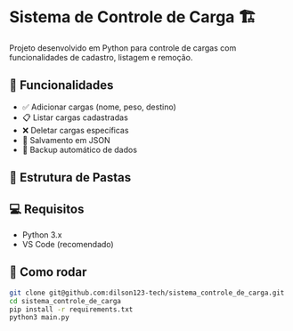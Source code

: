 # Sistema de Controle de Carga 🏗️

Projeto desenvolvido em Python para controle de cargas com funcionalidades de cadastro, listagem e remoção.

## 🔧 Funcionalidades

- ✅ Adicionar cargas (nome, peso, destino)
- 📋 Listar cargas cadastradas
- ❌ Deletar cargas específicas
- 💾 Salvamento em JSON
- 📁 Backup automático de dados

## 🧠 Estrutura de Pastas


## 💻 Requisitos

- Python 3.x
- VS Code (recomendado)

## 🚀 Como rodar

```bash
git clone git@github.com:dilson123-tech/sistema_controle_de_carga.git
cd sistema_controle_de_carga
pip install -r requirements.txt
python3 main.py
